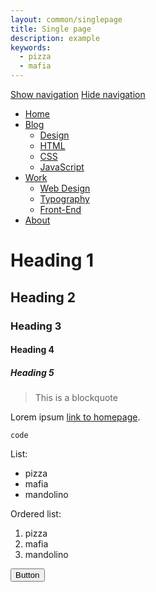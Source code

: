 ```yaml
---
layout: common/singlepage
title: Single page
description: example
keywords:
  - pizza
  - mafia
---
```


<!-- TODO see https://osvaldas.info/drop-down-navigation-responsive-and-touch-friendly -->

<nav role="navigation">
    <a href="#nav" title="Show navigation">Show navigation</a>
    <a href="#" title="Hide navigation">Hide navigation</a>
    <ul>
        <li><a href="/">Home</a></li>
        <li>
            <a href="/">Blog</a>
            <ul>
                <li><a href="/">Design</a></li>
                <li><a href="/">HTML</a></li>
                <li><a href="/">CSS</a></li>
                <li><a href="/">JavaScript</a></li>
            </ul>
        </li>
        <li>
            <a href="/">Work</a>
            <ul>
                <li><a href="/">Web Design</a></li>
                <li><a href="/">Typography</a></li>
                <li><a href="/">Front-End</a></li>
            </ul>
        </li>
        <li><a href="/">About</a></li>
    </ul>
</nav>

# Heading 1

## Heading 2

### Heading 3

#### Heading 4

##### Heading 5

> This is a blockquote

Lorem ipsum [link to homepage](http://g14n.info).

```
code
```

List:

* pizza
* mafia
* mandolino

Ordered list:

1. pizza
2. mafia
3. mandolino

<button>Button</button>

